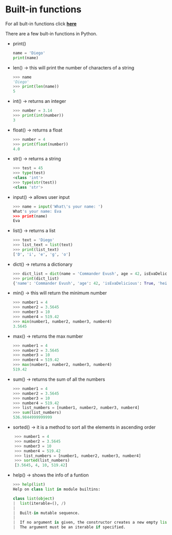 # Built-in functions
For all bult-in functions click [**here**](https://docs.python.org/3.9/library/functions.html)

There are a few bult-in functions in Python.
- print()
    ```py
    name = 'Diego'
    print(name)
    ```
- len() -> this will print the number of characters of a string
    ```py
    >>> name
    'Diego'
    >>> print(len(name))
    5
    ```
- int() -> returns an integer
    ```py
    >>> number = 3.14 
    >>> print(int(number))
    3
    ```
- float() -> returns a float
    ```py
    >>> number = 4
    >>> print(float(number))
    4.0
    ```
- str() -> returns a string
    ```py
    >>> test = 45
    >>> type(test)
    <class 'int'>
    >>> type(str(test))
    <class 'str'>
    ```
- input() -> allows user input
    ```py
    >>> name = input('What\'s your name: ')
    What's your name: Eva
    >>> print(name)
    Eva
    ```
 - list() -> returns a list
    ```py
    >>> text = 'Diego'
    >>> list_text = list(text)
    >>> print(list_text)
    ['D', 'i', 'e', 'g', 'o']
    ```
- dict() -> returns a dictionary
    ```py
    >>> dict_list = dict(name = 'Commander Evush', age = 42, isEvaDelicious = True, heightInCms = 1.60)
    >>> print(dict_list)
    {'name': 'Commander Evush', 'age': 42, 'isEvaDelicious': True, 'heightInCms': 1.6}
    ```
- min() -> this will return the minimum number
    ```py
    >>> number1 = 4
    >>> number2 = 3.5645
    >>> number3 = 10
    >>> number4 = 519.42
    >>> min(number1, number2, number3, number4)
    3.5645
    ```
- max() -> returns the max number
    ```py
    >>> number1 = 4
    >>> number2 = 3.5645
    >>> number3 = 10
    >>> number4 = 519.42
    >>> max(number1, number2, number3, number4)
    519.42
    ```
- sum() -> returns the sum of all the numbers
    ```py
    >>> number1 = 4
    >>> number2 = 3.5645
    >>> number3 = 10
    >>> number4 = 519.42
    >>> list_numbers = [number1, number2, number3, number4]
    >>> sum(list_numbers)
    536.9844999999999
    ```
- sorted() -> it is a method to sort all the elements in ascending order
```py
    >>> number1 = 4
    >>> number2 = 3.5645
    >>> number3 = 10
    >>> number4 = 519.42
    >>> list_numbers = [number1, number2, number3, number4]
    >>> sorted(list_numbers)
    [3.5645, 4, 10, 519.42]
```
- help() -> shows the info of a funtion
    ```py
    >>> help(list)
    Help on class list in module builtins:

    class list(object)
    |  list(iterable=(), /)
    |
    |  Built-in mutable sequence.
    |
    |  If no argument is given, the constructor creates a new empty list.
    |  The argument must be an iterable if specified.
    ```